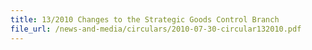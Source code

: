```yaml
---
title: 13/2010 Changes to the Strategic Goods Control Branch
file_url: /news-and-media/circulars/2010-07-30-circular132010.pdf
---
```

